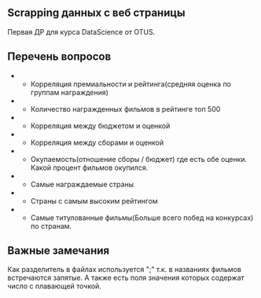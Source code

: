 ## Scrapping данных с веб страницы

Первая ДР для курса DataScience от OTUS.

## Перечень вопросов
* - Корреляция премиальности и рейтинга(средняя оценка по группам награждения)
* - Количество награжденных фильмов в рейтинге топ 500
* - Корреляция между бюджетом и оценкой
* - Корреляция между сборами и оценкой
* - Окупаемость(отношение сборы / бюджет) где есть обе оценки. Какой процент фильмов окупился.
* - Самые награждаемые страны
* - Страны с самым высоким рейтингом
* - Самые титулованные фильмы(Больше всего побед на конкурсах) по странам.


## Важные замечания

Как разделитель в файлах используется ";" т.к. в названиях фильмов встречаются запятые. А также есть поля значения которых содержат число с плавающей точкой.
